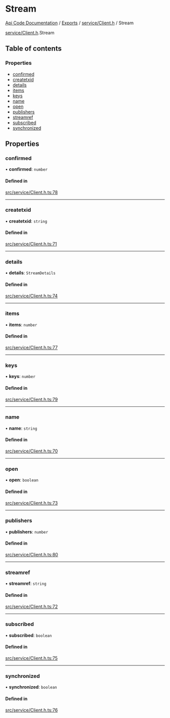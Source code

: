 # Stream
[Api Code Documentation](../README.md) / [Exports](../modules.md) / [service/Client.h](../modules/service_Client_h.md) / Stream

[service/Client.h](../modules/service_Client_h.md).Stream

## Table of contents

### Properties

- [confirmed](service_Client_h.Stream.md#confirmed)
- [createtxid](service_Client_h.Stream.md#createtxid)
- [details](service_Client_h.Stream.md#details)
- [items](service_Client_h.Stream.md#items)
- [keys](service_Client_h.Stream.md#keys)
- [name](service_Client_h.Stream.md#name)
- [open](service_Client_h.Stream.md#open)
- [publishers](service_Client_h.Stream.md#publishers)
- [streamref](service_Client_h.Stream.md#streamref)
- [subscribed](service_Client_h.Stream.md#subscribed)
- [synchronized](service_Client_h.Stream.md#synchronized)

## Properties

### confirmed

• **confirmed**: `number`

#### Defined in

[src/service/Client.h.ts:78](https://github.com/openkfw/TruBudget/blob/c993c60c/api/src/service/Client.h.ts#L78)

___

### createtxid

• **createtxid**: `string`

#### Defined in

[src/service/Client.h.ts:71](https://github.com/openkfw/TruBudget/blob/c993c60c/api/src/service/Client.h.ts#L71)

___

### details

• **details**: `StreamDetails`

#### Defined in

[src/service/Client.h.ts:74](https://github.com/openkfw/TruBudget/blob/c993c60c/api/src/service/Client.h.ts#L74)

___

### items

• **items**: `number`

#### Defined in

[src/service/Client.h.ts:77](https://github.com/openkfw/TruBudget/blob/c993c60c/api/src/service/Client.h.ts#L77)

___

### keys

• **keys**: `number`

#### Defined in

[src/service/Client.h.ts:79](https://github.com/openkfw/TruBudget/blob/c993c60c/api/src/service/Client.h.ts#L79)

___

### name

• **name**: `string`

#### Defined in

[src/service/Client.h.ts:70](https://github.com/openkfw/TruBudget/blob/c993c60c/api/src/service/Client.h.ts#L70)

___

### open

• **open**: `boolean`

#### Defined in

[src/service/Client.h.ts:73](https://github.com/openkfw/TruBudget/blob/c993c60c/api/src/service/Client.h.ts#L73)

___

### publishers

• **publishers**: `number`

#### Defined in

[src/service/Client.h.ts:80](https://github.com/openkfw/TruBudget/blob/c993c60c/api/src/service/Client.h.ts#L80)

___

### streamref

• **streamref**: `string`

#### Defined in

[src/service/Client.h.ts:72](https://github.com/openkfw/TruBudget/blob/c993c60c/api/src/service/Client.h.ts#L72)

___

### subscribed

• **subscribed**: `boolean`

#### Defined in

[src/service/Client.h.ts:75](https://github.com/openkfw/TruBudget/blob/c993c60c/api/src/service/Client.h.ts#L75)

___

### synchronized

• **synchronized**: `boolean`

#### Defined in

[src/service/Client.h.ts:76](https://github.com/openkfw/TruBudget/blob/c993c60c/api/src/service/Client.h.ts#L76)
